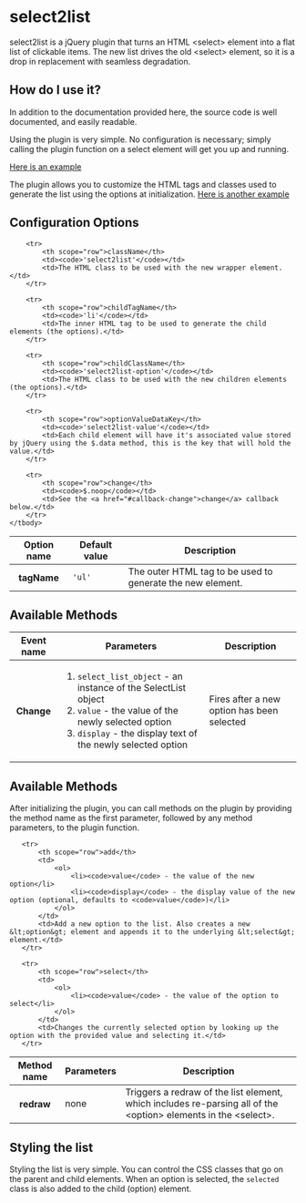 select2list
===========

select2list is a jQuery plugin that turns an HTML &lt;select&gt; element into a flat list of clickable items. The new list drives the old &lt;select&gt; element, so it is a drop in replacement with seamless degradation.

## How do I use it?

In addition to the documentation provided here, the source code is well documented, and easily readable.

Using the plugin is very simple. No configuration is necessary; simply calling the plugin function on a select element will get you up and running.

[Here is an example](https://gist.github.com/4566041.js)

The plugin allows you to customize the HTML tags and classes used to generate the list using the options at initialization.
[Here is another example](https://gist.github.com/4566593.js)

## Configuration Options

<table class="table">
    <thead>
        <tr>
            <th scope="col">Option name</th>
            <th scope="col">Default value</th>
            <th scope="col">Description</th>
        </tr>
    </thead>
    <tbody>
        <tr>
            <th scope="row">tagName</th>
            <td><code>'ul'</code></td>
            <td>The outer HTML tag to be used to generate the new element.</td>
        </tr>

        <tr>
            <th scope="row">className</th>
            <td><code>'select2list'</code></td>
            <td>The HTML class to be used with the new wrapper element.</td>
        </tr>

        <tr>
            <th scope="row">childTagName</th>
            <td><code>'li'</code></td>
            <td>The inner HTML tag to be used to generate the child elements (the options).</td>
        </tr>

        <tr>
            <th scope="row">childClassName</th>
            <td><code>'select2list-option'</code></td>
            <td>The HTML class to be used with the new children elements (the options).</td>
        </tr>

        <tr>
            <th scope="row">optionValueDataKey</th>
            <td><code>'select2list-value'</code></td>
            <td>Each child element will have it's associated value stored by jQuery using the $.data method, this is the key that will hold the value.</td>
        </tr>

        <tr>
            <th scope="row">change</th>
            <td><code>$.noop</code></td>
            <td>See the <a href="#callback-change">change</a> callback below.</td>
        </tr>
    </tbody>
</table>

## Available Methods

<table class="table">
    <thead>
        <tr>
            <th scope="col">Event name</th>
            <th scope="col">Parameters</th>
            <th scope="col">Description</th>
        </tr>
    </thead>
    <tbody>
        <tr id="#callback-change">
            <th scope="row">Change</th>
            <td>
                <ol>
                    <li><code>select_list_object</code> - an instance of the SelectList object</li>
                    <li><code>value</code> - the value of the newly selected option</li>
                    <li><code>display</code> - the display text of the newly selected option</li>
                </ol>
            </td>
            <td>Fires after a new option has been selected</td>
        </tr>
    </tbody>
</table>
</div>

## Available Methods

After initializing the plugin, you can call methods on the plugin by providing the method name as the first parameter, followed by any method parameters, to the plugin function.

<table class="table">
   <thead>
       <tr>
           <th scope="col">Method name</th>
           <th scope="col">Parameters</th>
           <th scope="col">Description</th>
       </tr>
   </thead>
   <tbody>
       <tr>
           <th scope="row">redraw</th>
           <td>none</td>
           <td>Triggers a redraw of the list element, which includes re-parsing all of the &lt;option&gt; elements in the &lt;select&gt;.</td>
       </tr>

       <tr>
           <th scope="row">add</th>
           <td>
               <ol>
                   <li><code>value</code> - the value of the new option</li>
                   <li><code>display</code> - the display value of the new option (optional, defaults to <code>value</code>)</li>
               </ol>
           </td>
           <td>Add a new option to the list. Also creates a new &lt;option&gt; element and appends it to the underlying &lt;select&gt; element.</td>
       </tr>

       <tr>
           <th scope="row">select</th>
           <td>
               <ol>
                   <li><code>value</code> - the value of the option to select</li>
               </ol>
           </td>
           <td>Changes the currently selected option by looking up the option with the provided value and selecting it.</td>
       </tr>
   </tbody>
</table>

## Styling the list

Styling the list is very simple. You can control the CSS classes that go on the parent and child elements. When an option is selected, the <code>selected</code> class is also added to the child (option) element.
